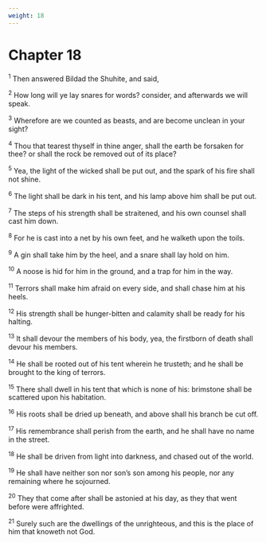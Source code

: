```yaml
---
weight: 18
---
```


# Chapter 18

<sup>1</sup> Then answered Bildad the Shuhite, and said, 

<sup>2</sup> How long will ye lay snares for words? consider, and afterwards we will speak. 

<sup>3</sup> Wherefore are we counted as beasts, and are become unclean in your sight? 

<sup>4</sup> Thou that tearest thyself in thine anger, shall the earth be forsaken for thee? or shall the rock be removed out of its place? 

<sup>5</sup> Yea, the light of the wicked shall be put out, and the spark of his fire shall not shine. 

<sup>6</sup> The light shall be dark in his tent, and his lamp above him shall be put out. 

<sup>7</sup> The steps of his strength shall be straitened, and his own counsel shall cast him down. 

<sup>8</sup> For he is cast into a net by his own feet, and he walketh upon the toils. 

<sup>9</sup> A gin shall take him by the heel, and a snare shall lay hold on him. 

<sup>10</sup> A noose is hid for him in the ground, and a trap for him in the way. 

<sup>11</sup> Terrors shall make him afraid on every side, and shall chase him at his heels. 

<sup>12</sup> His strength shall be hunger-bitten and calamity shall be ready for his halting. 

<sup>13</sup> It shall devour the members of his body, yea, the firstborn of death shall devour his members. 

<sup>14</sup> He shall be rooted out of his tent wherein he trusteth; and he shall be brought to the king of terrors. 

<sup>15</sup> There shall dwell in his tent that which is none of his: brimstone shall be scattered upon his habitation. 

<sup>16</sup> His roots shall be dried up beneath, and above shall his branch be cut off. 

<sup>17</sup> His remembrance shall perish from the earth, and he shall have no name in the street. 

<sup>18</sup> He shall be driven from light into darkness, and chased out of the world. 

<sup>19</sup> He shall have neither son nor son’s son among his people, nor any remaining where he sojourned. 

<sup>20</sup> They that come after shall be astonied at his day, as they that went before were affrighted. 

<sup>21</sup> Surely such are the dwellings of the unrighteous, and this is the place of him that knoweth not God. 


